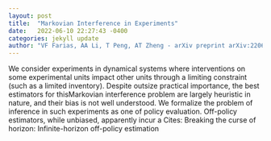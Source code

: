 ```yaml
---
layout: post
title:  "Markovian Interference in Experiments"
date:   2022-06-10 22:27:43 -0400
categories: jekyll update
author: "VF Farias, AA Li, T Peng, AT Zheng - arXiv preprint arXiv:2206.02371, 2022"
---
```

We consider experiments in dynamical systems where interventions on some experimental units impact other units through a limiting constraint (such as a limited inventory). Despite outsize practical importance, the best estimators for thisMarkovian interference problem are largely heuristic in nature, and their bias is not well understood. We formalize the problem of inference in such experiments as one of policy evaluation. Off-policy estimators, while unbiased, apparently incur a 
Cites: Breaking the curse of horizon: Infinite-horizon off-policy estimation
